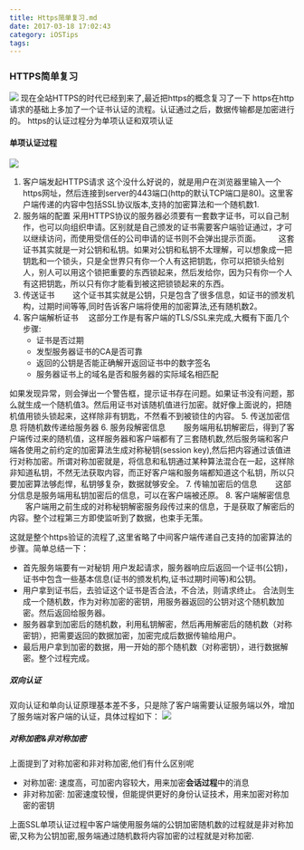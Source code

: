 ```yaml
---
title: Https简单复习.md
date: 2017-03-18 17:02:43
category: iOSTips
tags:
---
```

### HTTPS简单复习
![](http://o7vzr7y09.bkt.clouddn.com/440px-Internet2.jpg)
现在全站HTTPS的时代已经到来了,最近把https的概念复习了一下
https在http请求的基础上多加了一个证书认证的流程。认证通过之后，数据传输都是加密进行的。
https的认证过程分为单项认证和双项认证
#### 单项认证过程
![](http://upload-images.jianshu.io/upload_images/2702646-c6f158b5d4ad4602.jpg?imageMogr2/auto-orient/strip%7CimageView2/2/w/1240)

1. 客户端发起HTTPS请求
这个没什么好说的，就是用户在浏览器里输入一个https网址，然后连接到server的443端口(http的默认TCP端口是80)。这里客户端传递的内容中包括SSL协议版本,支持的加密算法和一个随机数1.
2. 服务端的配置
采用HTTPS协议的服务器必须要有一套数字证书，可以自己制作，也可以向组织申请。区别就是自己颁发的证书需要客户端验证通过，才可以继续访问，而使用受信任的公司申请的证书则不会弹出提示页面。
　　这套证书其实就是一对公钥和私钥。如果对公钥和私钥不太理解，可以想象成一把钥匙和一个锁头，只是全世界只有你一个人有这把钥匙，你可以把锁头给别人，别人可以用这个锁把重要的东西锁起来，然后发给你，因为只有你一个人有这把钥匙，所以只有你才能看到被这把锁锁起来的东西。
3. 传送证书
　　这个证书其实就是公钥，只是包含了很多信息，如证书的颁发机构，过期时间等等,同时告诉客户端将使用的加密算法,还有随机数2。
4. 客户端解析证书
　这部分工作是有客户端的TLS/SSL来完成,大概有下面几个步骤:
    * 证书是否过期
    * 发型服务器证书的CA是否可靠
    * 返回的公钥是否能正确解开返回证书中的数字签名
    * 服务器证书上的域名是否和服务器的实际域名相匹配  
        
  如果发现异常，则会弹出一个警告框，提示证书存在问题。如果证书没有问题，那么就生成一个随机值3。然后用证书对该随机值进行加密。就好像上面说的，把随机值用锁头锁起来，这样除非有钥匙，不然看不到被锁住的内容。
5. 传送加密信息
    将随机数传递给服务器
6. 服务段解密信息
　　服务端用私钥解密后，得到了客户端传过来的随机值，这样服务器和客户端都有了三套随机数,然后服务端和客户端各使用之前约定的加密算法生成对称秘钥(session key),然后把内容通过该值进行对称加密。所谓对称加密就是，将信息和私钥通过某种算法混合在一起，这样除非知道私钥，不然无法获取内容，而正好客户端和服务端都知道这个私钥，所以只要加密算法够彪悍，私钥够复杂，数据就够安全。
7. 传输加密后的信息
　　这部分信息是服务端用私钥加密后的信息，可以在客户端被还原。
8. 客户端解密信息
　　客户端用之前生成的对称秘钥解密服务段传过来的信息，于是获取了解密后的内容。整个过程第三方即使监听到了数据，也束手无策。

这就是整个https验证的流程了,这里省略了中间客户端传递自己支持的加密算法的步骤。简单总结一下：

* 首先服务端要有一对秘钥
用户发起请求，服务器响应后返回一个证书(公钥)，证书中包含一些基本信息(证书的颁发机构,证书过期时间等)和公钥。
* 用户拿到证书后，去验证这个证书是否合法，不合法，则请求终止。
合法则生成一个随机数，作为对称加密的密钥，用服务器返回的公钥对这个随机数加密。然后返回给服务器。
* 服务器拿到加密后的随机数，利用私钥解密，然后再用解密后的随机数（对称密钥），把需要返回的数据加密，加密完成后数据传输给用户。
* 最后用户拿到加密的数据，用一开始的那个随机数（对称密钥），进行数据解密。整个过程完成。


##### 双向认证
双向认证和单向认证原理基本差不多，只是除了客户端需要认证服务端以外，增加了服务端对客户端的认证，具体过程如下：
![](http://img.blog.csdn.net/20160310160519781)

##### 对称加密&非对称加密
上面提到了对称加密和非对称加密,他们有什么区别呢

* 对称加密: 速度高，可加密内容较大，用来加密**会话过程**中的消息
* 非对称加密: 加密速度较慢，但能提供更好的身份认证技术，用来加密对称加密的密钥

上面SSL单项认证过程中客户端使用服务端的公钥加密随机数的过程就是非对称加密,又称为公钥加密,服务端通过随机数将内容加密的过程就是对称加密.





